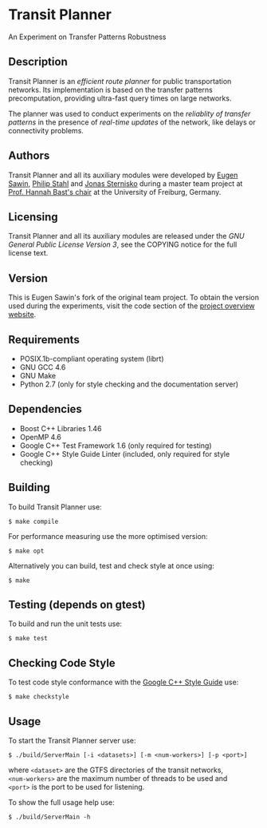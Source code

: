 # Transit Planner
An Experiment on Transfer Patterns Robustness

## Description
Transit Planner is an *efficient route planner* for public transportation networks.
Its implementation is based on the transfer patterns precomputation, providing
ultra-fast query times on large networks.

The planner was used to conduct experiments on the *reliablity of transfer
patterns* in the presence of *real-time updates* of the network, like delays or
connectivity problems.

## Authors
Transit Planner and all its auxiliary modules were developed by [Eugen Sawin](mailto:esawin@me73.com), [Philip Stahl](mailto:stahl@informatik.uni-freiburg.de) and [Jonas
Sternisko](jonas.sternisko@mars.uni-freiburg.de) during a master team project
at [Prof. Hannah Bast's chair](http://ad.informatik.uni-freiburg.de/front-page-en?set_language=en) at the University of Freiburg, Germany.

## Licensing
Transit Planner and all its auxiliary modules are released under the *GNU General Public License Version 3*, see the COPYING notice for the full license text.

## Version
This is Eugen Sawin's fork of the original team project.
To obtain the version used during the experiments, visit the code section of the
[project overview website](http://stromboli.informatik.uni-freiburg.de/student-projects/philip+jonas+eugen).

## Requirements
  * POSIX.1b-compliant operating system (librt)
  * GNU GCC 4.6
  * GNU Make
  * Python 2.7 (only for style checking and the documentation server)

## Dependencies
  * Boost C++ Libraries 1.46
  * OpenMP 4.6
  * Google C++ Test Framework 1.6 (only required for testing)
  * Google C++ Style Guide Linter (included, only required for style checking)

## Building
To build Transit Planner use:

    $ make compile

For performance measuring use the more optimised version:

    $ make opt

Alternatively you can build, test and check style at once using:

    $ make

## Testing (depends on gtest)
To build and run the unit tests use:

    $ make test

## Checking Code Style
To test code style conformance with the [Google C++ Style Guide](http://google-styleguide.googlecode.com/svn/trunk/cppguide.xml) use:

    $ make checkstyle

## Usage
To start the Transit Planner server use:

    $ ./build/ServerMain [-i <datasets>] [-m <num-workers>] [-p <port>]

where `<dataset>` are the GTFS directories of the transit networks,  
`<num-workers>` are the maximum number of threads to be used and  
`<port>` is the port to be used for listening.  

To show the full usage help use:  

    $ ./build/ServerMain -h

